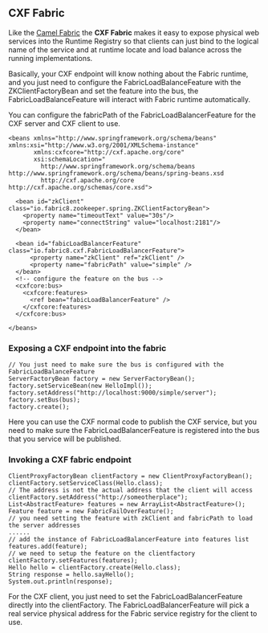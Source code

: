 ## CXF Fabric

Like the [Camel Fabric](camelFabric.md) the **CXF Fabric** makes it easy to expose physical web services into the Runtime Registry so that clients can just bind to the logical name of the service and at runtime locate and load balance across the running implementations.

Basically, your CXF endpoint will know nothing about the Fabric runtime, and you just need to configure the FabricLoadBalanceFeature with the ZKClientFactoryBean and set the feature into the bus, the FabricLoadBalanceFeature will interact with Fabric runtime automatically.

You can configure the fabricPath of the FabricLoadBalancerFeature for the CXF server and CXF client to use.

    <beans xmlns="http://www.springframework.org/schema/beans" xmlns:xsi="http://www.w3.org/2001/XMLSchema-instance"
           xmlns:cxfcore="http://cxf.apache.org/core"
           xsi:schemaLocation="
             http://www.springframework.org/schema/beans http://www.springframework.org/schema/beans/spring-beans.xsd
             http://cxf.apache.org/core http://cxf.apache.org/schemas/core.xsd">

      <bean id="zkClient" class="io.fabric8.zookeeper.spring.ZKClientFactoryBean">
        <property name="timeoutText" value="30s"/>
        <property name="connectString" value="localhost:2181"/>
      </bean>

      <bean id="fabicLoadBalancerFeature" class="io.fabric8.cxf.FabricLoadBalancerFeature">
          <property name="zkClient" ref="zkClient" />
          <property name="fabricPath" value="simple" />
      </bean>
      <!-- configure the feature on the bus -->
      <cxfcore:bus>
        <cxfcore:features>
          <ref bean="fabicLoadBalancerFeature" />
        </cxfcore:features>
      </cxfcore:bus>

    </beans>

### Exposing a CXF endpoint into the fabric

    // You just need to make sure the bus is configured with the FabricLoadBalanceFeature
    ServerFactoryBean factory = new ServerFactoryBean();
    factory.setServiceBean(new HelloImpl());
    factory.setAddress("http://localhost:9000/simple/server");
    factory.setBus(bus);
    factory.create();

Here you can use the CXF normal code to publish the CXF service, but you need to make sure the FabricLoadBalancerFeature is registered into the bus that you service will be published.

### Invoking a CXF fabric endpoint

    ClientProxyFactoryBean clientFactory = new ClientProxyFactoryBean();
    clientFactory.setServiceClass(Hello.class);
    // The address is not the actual address that the client will access
    clientFactory.setAddress("http://someotherplace");
    List<AbstractFeature> features = new ArrayList<AbstractFeature>();
    Feature feature = new FabricFailOverFeature();
    // you need setting the feature with zkClient and fabricPath to load the server addresses
    ......
    // add the instance of FabricLoadBalancerFeature into features list
    features.add(feature);
    // we need to setup the feature on the clientfactory
    clientFactory.setFeatures(features);
    Hello hello = clientFactory.create(Hello.class);
    String response = hello.sayHello();
    System.out.println(response);

For the CXF client, you just need to set the FabricLoadBalancerFeature directly into the clientFactory. The FabricLoadBalancerFeature will pick a real service physical address for the Fabric service registry for the client to use.